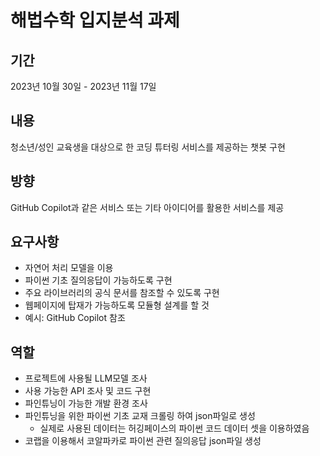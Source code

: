 # 해법수학 입지분석 과제
## 기간
2023년 10월 30일 - 2023년 11월 17일

## 내용
청소년/성인 교육생을 대상으로 한 코딩 튜터링 서비스를 제공하는 챗봇 구현

## 방향
GitHub Copilot과 같은 서비스 또는 기타 아이디어를 활용한 서비스를 제공

## 요구사항
- 자연어 처리 모델을 이용
- 파이썬 기초 질의응답이 가능하도록 구현
- 주요 라이브러리의 공식 문서를 참조할 수 있도록 구현
- 웹페이지에 탑재가 가능하도록 모듈형 설계를 할 것
- 예시: GitHub Copilot 참조

## 역할
- 프로젝트에 사용될 LLM모델 조사
- 사용 가능한 API 조사 및 코드 구현
- 파인튜닝이 가능한 개발 환경 조사
- 파인튜닝을 위한 파이썬 기초 교재 크롤링 하여 json파일로 생성
    - 실제로 사용된 데이터는 허깅페이스의 파이썬 코드 데이터 셋을 이용하였음
- 코랩을 이용해서 코알파카로 파이썬 관련 질의응답 json파일 생성
